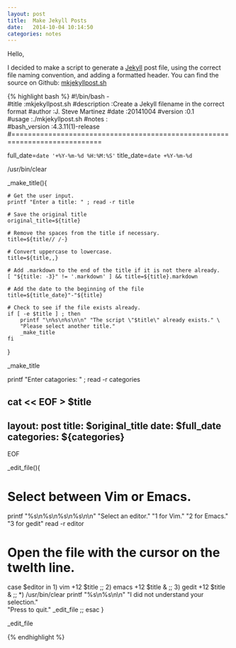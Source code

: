 ```yaml
---
layout: post
title:  Make Jekyll Posts
date:   2014-10-04 10:14:50
categories: notes
---
```

Hello,

I decided to make a script to generate a [Jekyll][Jekyll] post file, using the correct file naming convention, and adding a formatted header.  You can find the source on Github: [mkjekyllpost.sh][source]

{% highlight bash %}
#!/bin/bash -   
#title          :mkjekyllpost.sh
#description    :Create a Jekyll filename in the correct format
#author         :J. Steve Martinez
#date           :20141004
#version        :0.1    
#usage          :./mkjekyllpost.sh
#notes          :       
#bash_version   :4.3.11(1)-release
#============================================================================

full_date=`date '+%Y-%m-%d %H:%M:%S'`
title_date=`date +%Y-%m-%d`

/usr/bin/clear

_make_title(){

    # Get the user input.
    printf "Enter a title: " ; read -r title

    # Save the original title
    original_title=${title}

    # Remove the spaces from the title if necessary.
    title=${title// /-}

    # Convert uppercase to lowercase.
    title=${title,,}

    # Add .markdown to the end of the title if it is not there already.
    [ "${title: -3}" != '.markdown' ] && title=${title}.markdown

    # Add the date to the beginning of the file
    title=${title_date}"-"${title}

    # Check to see if the file exists already.
    if [ -e $title ] ; then 
        printf "\n%s\n%s\n\n" "The script \"$title\" already exists." \
        "Please select another title."
        _make_title
    fi

}

_make_title

printf "Enter catagories: " ; read -r categories

cat << EOF > $title
---
layout: post
title:  $original_title
date:   $full_date
categories: ${categories}
---
EOF

_edit_file(){
  # Select between Vim or Emacs.
  printf "%s\n%s\n%s\n%s\n\n" "Select an editor." "1 for Vim." "2 for Emacs."\
          "3 for gedit"
  read -r editor
  # Open the file with the cursor on the twelth line.
  case $editor in
      1) vim +12 $title
          ;;
      2) emacs +12 $title &
          ;;
      3) gedit +12 $title &
          ;;
      *) /usr/bin/clear
         printf "%s\n%s\n\n" "I did not understand your selection." \
             "Press <Ctrl-c> to quit."
         _edit_file
          ;;
  esac
}

_edit_file

{% endhighlight %}

[source]:      https://github.com/j-steve-martinez/critical/blob/master/mkjekyllpost.sh
[jekyll]:      http://jekyllrb.com

